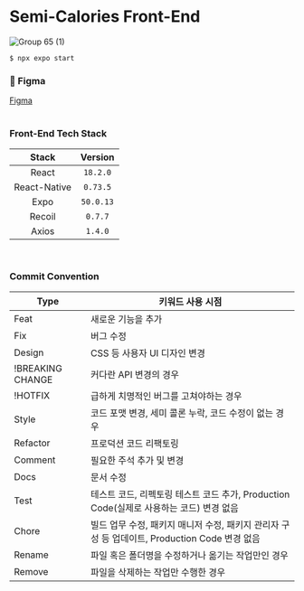 # Semi-Calories Front-End

![Group 65 (1)](https://github.com/semi-calories/Frontend/assets/58768930/52f4f1e2-2f7d-4bac-b217-18388ccf5249)
<br>
```
$ npx expo start
```
### 🎨  Figma
[Figma](https://www.figma.com/file/tdbRDEx8ncLTtrX5URJhd6/Semi-Calories?type=design&node-id=0-1&mode=design&t=tmfjIUFmhN0y3FiC-0)
<br><br>


### Front-End Tech Stack
**Stack**|**Version**|
:-------:|:---------:|
React|`18.2.0`|
React-Native|`0.73.5`|
Expo|`50.0.13`|
Recoil|`0.7.7`|
Axios|`1.4.0`|


<br>

### Commit Convention
Type | 키워드	사용 시점
-- | --
Feat | 새로운 기능을 추가
Fix | 버그 수정
Design | CSS 등 사용자 UI 디자인 변경
!BREAKING CHANGE | 커다란 API 변경의 경우
!HOTFIX | 급하게 치명적인 버그를 고쳐야하는 경우
Style | 코드 포맷 변경, 세미 콜론 누락, 코드 수정이 없는 경우
Refactor | 프로덕션 코드 리팩토링
Comment | 필요한 주석 추가 및 변경
Docs | 문서 수정
Test | 테스트 코드, 리펙토링 테스트 코드 추가, Production Code(실제로 사용하는 코드) 변경 없음
Chore | 빌드 업무 수정, 패키지 매니저 수정, 패키지 관리자 구성 등 업데이트, Production Code 변경 없음
Rename | 파일 혹은 폴더명을 수정하거나 옮기는 작업만인 경우
Remove | 파일을 삭제하는 작업만 수행한 경우




